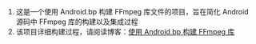 1. 这是一个使用 Android.bp 构建 FFmpeg 库文件的项目，旨在简化 Android 源码中 FFmpeg 库的构建以及集成过程
2. 该项目详细构建过程，请阅读博客：[使用 Android.bp 构建 FFmpeg 库](http://t.csdnimg.cn/MXP9w)